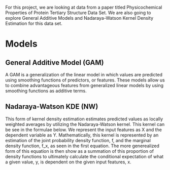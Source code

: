 For this project, we are looking at data from a paper titled Physicochemical Properties of Protein Tertiary Structure Data Set. We are also going to explore General Additive Models and Nadaraya-Watson Kernel Density Estimation for this data set.

# Models
## General Additive Model (GAM)
A GAM is a generalization of the linear model in which values are predicted using smoothing functions of predictors, or features. These models allow us to combine advantageous 
features from generalized linear models by using smoothing functions as additive terms. 

## Nadaraya-Watson KDE (NW)
This form of kernel density estimation estimates predicted values as locally weighted averages by utilizing the Nadaraya-Watson kernel. This kernel can be see in the formulae 
below. We represent the input features as X and the dependent variable as Y. Mathematically, this kernel is represented by an estimation of the joint probability density 
function, f, and the marginal density function, f_x, as seen in the first equation. The more generealized form of this equation is then show as a summation of this proportion 
of density functions to ultimately calculate the conditional expectation of what a given value, y, is dependent on the given input features, x. 


